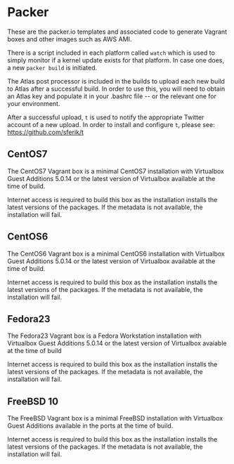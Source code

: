 # Packer

These are the packer.io templates and associated code to generate Vagrant
boxes and other images such as AWS AMI. 

There is a script included in each platform called `watch` which is used to
simply monitor if a kernel update exists for that platform. In case one does,
a new `packer build` is initiated.

The Atlas post processor is included in the builds to upload each new build to
Atlas after a successful build. In order to use this, you will need to obtain
an Atlas key and populate it in your .bashrc file -- or the relevant one for
your environment.

After a successful upload, `t` is used to notify the appropriate Twitter
account of a new upload. In order to install and configure `t`, please see:
https://github.com/sferik/t

## CentOS7
The CentOS7 Vagrant box is a minimal CentOS7 installation with Virtualbox
Guest Additions 5.0.14 or the latest version of Virtualbox available at the
time of build.

Internet access is required to build this box as the installation installs
the latest versions of the packages. If the metadata is not available, the
installation will fail.

## CentOS6
The CentOS6 Vagrant box is a minimal CentOS6 installation with Virtualbox
Guest Additions 5.0.14 or the latest version of Virtualbox available at the 
time of build. 

Internet access is required to build this box as the installation installs
the latest versions of the packages. If the metadata is not available, the
installation will fail.

## Fedora23
The Fedora23 Vagrant box is a Fedora Workstation installation with Virtualbox
Guest Additions 5.0.14 or the latest version of Virtualbox avaiable at the
time of build

Internet access is required to build this box as the installation installs
the latest versions of the packages. If the metadata is not available, the
installation will fail.

## FreeBSD 10
The FreeBSD Vagrant box is a minimal FreeBSD installation with Virtualbox
Guest Additions available in the ports at the time of build.

Internet access is required to build this box as the installation installs
the latest versions of the packages. If the metadata is not available, the
installation will fail.
